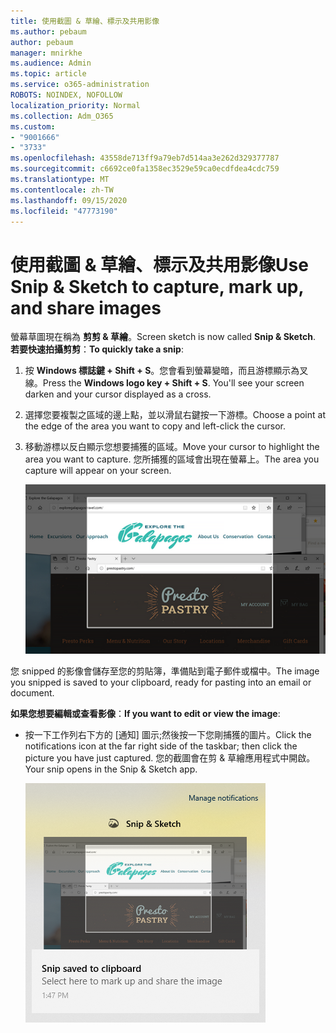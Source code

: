 ```yaml
---
title: 使用截圖 & 草繪、標示及共用影像
ms.author: pebaum
author: pebaum
manager: mnirkhe
ms.audience: Admin
ms.topic: article
ms.service: o365-administration
ROBOTS: NOINDEX, NOFOLLOW
localization_priority: Normal
ms.collection: Adm_O365
ms.custom:
- "9001666"
- "3733"
ms.openlocfilehash: 43558de713ff9a79eb7d514aa3e262d329377787
ms.sourcegitcommit: c6692ce0fa1358ec3529e59ca0ecdfdea4cdc759
ms.translationtype: MT
ms.contentlocale: zh-TW
ms.lasthandoff: 09/15/2020
ms.locfileid: "47773190"
---
```

# <a name="use-snip--sketch-to-capture-mark-up-and-share-images"></a><span data-ttu-id="bd631-102">使用截圖 & 草繪、標示及共用影像</span><span class="sxs-lookup"><span data-stu-id="bd631-102">Use Snip & Sketch to capture, mark up, and share images</span></span>

<span data-ttu-id="bd631-103">螢幕草圖現在稱為 **剪剪 & 草繪**。</span><span class="sxs-lookup"><span data-stu-id="bd631-103">Screen sketch is now called **Snip & Sketch**.</span></span> <span data-ttu-id="bd631-104">**若要快速拍攝剪剪**：</span><span class="sxs-lookup"><span data-stu-id="bd631-104">**To quickly take a snip**:</span></span>

1. <span data-ttu-id="bd631-105">按 **Windows 標誌鍵 + Shift + S**。您會看到螢幕變暗，而且游標顯示為叉線。</span><span class="sxs-lookup"><span data-stu-id="bd631-105">Press the **Windows logo key + Shift + S**. You'll see your screen darken and your cursor displayed as a cross.</span></span> 

2. <span data-ttu-id="bd631-106">選擇您要複製之區域的邊上點，並以滑鼠右鍵按一下游標。</span><span class="sxs-lookup"><span data-stu-id="bd631-106">Choose a point at the edge of the area you want to copy and left-click the cursor.</span></span> 

3. <span data-ttu-id="bd631-107">移動游標以反白顯示您想要捕獲的區域。</span><span class="sxs-lookup"><span data-stu-id="bd631-107">Move your cursor to highlight the area you want to capture.</span></span> <span data-ttu-id="bd631-108">您所捕獲的區域會出現在螢幕上。</span><span class="sxs-lookup"><span data-stu-id="bd631-108">The area you capture will appear on your screen.</span></span>

   ![高亮顯示選取範圍的圖像](media/snipone.png)

<span data-ttu-id="bd631-110">您 snipped 的影像會儲存至您的剪貼簿，準備貼到電子郵件或檔中。</span><span class="sxs-lookup"><span data-stu-id="bd631-110">The image you snipped is saved to your clipboard, ready for pasting into an email or document.</span></span> 

<span data-ttu-id="bd631-111">**如果您想要編輯或查看影像**：</span><span class="sxs-lookup"><span data-stu-id="bd631-111">**If you want to edit or view the image**:</span></span> 

- <span data-ttu-id="bd631-112">按一下工作列右下方的 [通知] 圖示;然後按一下您剛捕獲的圖片。</span><span class="sxs-lookup"><span data-stu-id="bd631-112">Click the notifications icon at the far right side of the taskbar; then click the picture you have just captured.</span></span> <span data-ttu-id="bd631-113">您的截圖會在剪 & 草繪應用程式中開啟。</span><span class="sxs-lookup"><span data-stu-id="bd631-113">Your snip opens in the Snip & Sketch app.</span></span>

   ![顯示在截圖應用程式中的圖片影像](media/sniptwo.png)
